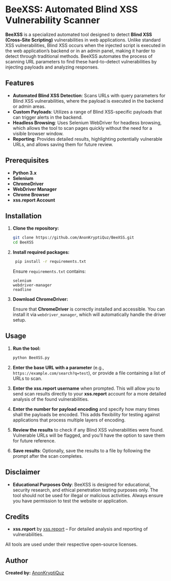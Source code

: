 # **BeeXSS: Automated Blind XSS Vulnerability Scanner**

**BeeXSS** is a specialized automated tool designed to detect **Blind XSS (Cross-Site Scripting)** vulnerabilities in web applications. Unlike standard XSS vulnerabilities, Blind XSS occurs when the injected script is executed in the web application’s backend or in an admin panel, making it harder to detect through traditional methods. BeeXSS automates the process of scanning URL parameters to find these hard-to-detect vulnerabilities by injecting payloads and analyzing responses.

## **Features**

- **Automated Blind XSS Detection**: Scans URLs with query parameters for Blind XSS vulnerabilities, where the payload is executed in the backend or admin areas.
- **Custom Payloads**: Utilizes a range of Blind XSS-specific payloads that can trigger alerts in the backend.
- **Headless Browsing**: Uses Selenium WebDriver for headless browsing, which allows the tool to scan pages quickly without the need for a visible browser window.
- **Reporting**: Provides detailed results, highlighting potentially vulnerable URLs, and allows saving them for future review.

## **Prerequisites**

- **Python 3.x**
- **Selenium**
- **ChromeDriver**
- **WebDriver Manager**
- **Chrome Browser**
- **xss.report Account**

## **Installation**

1. **Clone the repository:**

   ```bash
   git clone https://github.com/AnonKryptiQuz/BeeXSS.git
   cd BeeXSS
   ```

2. **Install required packages:**

   ```bash
    pip install -r requirements.txt
    ```

    Ensure `requirements.txt` contains:
    
    ```plaintext
    selenium
    webdriver-manager
    readline
    ```

3. **Download ChromeDriver:**

   Ensure that **ChromeDriver** is correctly installed and accessible. You can install it via `webdriver_manager`, which will automatically handle the driver setup.

## **Usage**

1. **Run the tool:**

   ```bash
   python BeeXSS.py
   ```

2. **Enter the base URL with a parameter** (e.g., `https://example.com/search?q=test`), or provide a file containing a list of URLs to scan.

3. **Enter the xss.report username** when prompted. This will allow you to send scan results directly to your **xss.report** account for a more detailed analysis of the found vulnerabilities.

4. **Enter the number for payload encoding** and specify how many times shall the payloads be encoded. This adds flexibility for testing against applications that process multiple layers of encoding.

5. **Review the results** to check if any Blind XSS vulnerabilities were found. Vulnerable URLs will be flagged, and you’ll have the option to save them for future reference.

6. **Save results**: Optionally, save the results to a file by following the prompt after the scan completes.

## **Disclaimer**

- **Educational Purposes Only**: BeeXSS is designed for educational, security research, and ethical penetration testing purposes only. The tool should not be used for illegal or malicious activities. Always ensure you have permission to test the website or application.

## **Credits**

- **xss.report** by [xss.report](https://xss.report/) – For detailed analysis and reporting of vulnerabilities.

All tools are used under their respective open-source licenses.

## **Author**

**Created by:** [AnonKryptiQuz](https://AnonKryptiQuz.github.io/)

